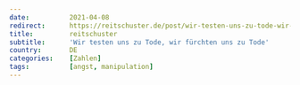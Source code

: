 ```yaml
---
date:          2021-04-08
redirect:      https://reitschuster.de/post/wir-testen-uns-zu-tode-wir-fuerchten-uns-zu-tode/
title:         reitschuster
subtitle:      'Wir testen uns zu Tode, wir fürchten uns zu Tode'
country:       DE
categories:    [Zahlen]
tags:          [angst, manipulation]
---
```

